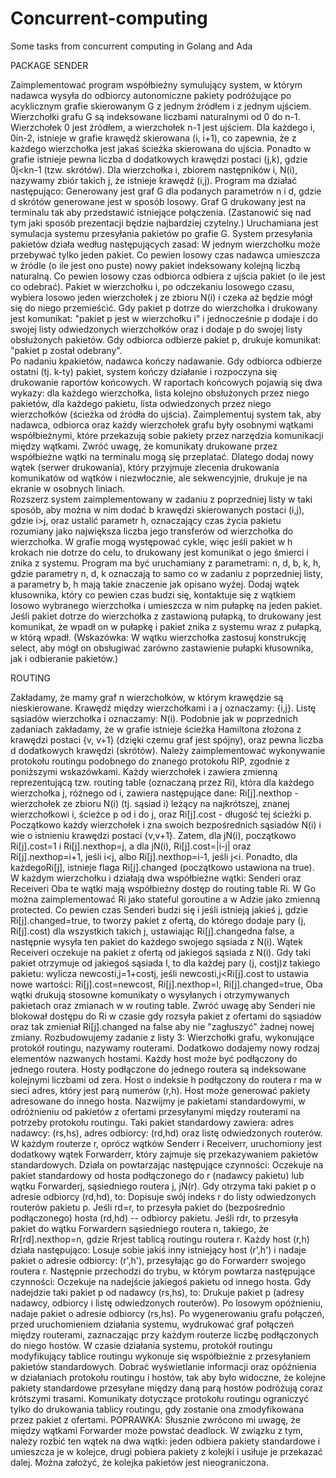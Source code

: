 # Concurrent-computing
Some tasks from concurrent computing in Golang and Ada

PACKAGE SENDER

Zaimplementować program współbieżny symulujący system, w którym nadawca wysyła do odbiorcy autonomiczne pakiety podróżujące po acyklicznym grafie skierowanym G z jednym źródłem i z jednym ujściem. 
Wierzchołki grafu G są  indeksowane liczbami naturalnymi od 0 do n-1.
Wierzchołek 0 jest źródłem, a wierzchołek n-1  jest ujściem.
Dla każdego i, 0in-2, istnieje w grafie krawędź skierowana (i, i+1), co zapewnia, że z każdego wierzchołka jest jakaś ścieżka skierowana do ujścia.
Ponadto w grafie istnieje pewna liczba d  dodatkowych krawędzi postaci (j,k), gdzie 0j<kn-1 (tzw. skrótów).
Dla wierzchołka i, zbiorem następników i, N(i), nazywamy zbiór takich j, że istnieje krawędź (i,j).
Program ma działać następująco:
 Generowany jest graf G dla podanych parametrów n i d, gdzie d skrótów generowane jest w sposób losowy.
Graf G drukowany jest na terminalu tak aby przedstawić istniejące połączenia. (Zastanowić się nad tym jaki sposób prezentacji będzie najbardziej czytelny.)
Uruchamiana jest symulacja systemu przesyłania pakietów po grafie G.
System  przesyłania pakietów działa według następujących zasad:
W jednym wierzchołku może przebywać tylko jeden pakiet.
Co pewien losowy czas nadawca umieszcza w źródle (o ile jest ono puste) nowy pakiet indeksowany kolejną liczbą naturalną.
Co pewien losowy czas odbiorca odbiera z ujścia pakiet (o ile jest co odebrać).
Pakiet w wierzchołku i, po odczekaniu losowego czasu, wybiera losowo jeden wierzchołek j ze zbioru N(i) i czeka aż będzie mógł się do niego przemieścić. 
Gdy pakiet p dotrze do wierzchołka i drukowany jest komunikat:
"pakiet p jest w wierzchołku i"
i jednocześnie p dodaje i do swojej listy odwiedzonych wierzchołków oraz i dodaje p do swojej listy obsłużonych pakietów.
Gdy odbiorca odbierze pakiet p, drukuje komunikat:
"pakiet p został odebrany".     
Po nadaniu kpakietów, nadawca kończy nadawanie.
Gdy odbiorca odbierze ostatni (tj. k-ty)  pakiet, system kończy działanie i rozpoczyna się drukowanie raportów końcowych.
W raportach końcowych pojawią się dwa wykazy:
dla każdego wierzchołka, lista kolejno obsłużonych przez niego pakietów, 
dla każdego pakietu, lista odwiedzonych przez niego wierzchołków  (ścieżka od źródła do ujścia).
Zaimplementuj system tak, aby nadawca, odbiorca oraz każdy wierzchołek grafu były osobnymi wątkami współbieżnymi, które przekazują sobie pakiety przez narzędzia komunikacji między wątkami.
Zwróć uwagę, że komunikaty drukowane przez współbieżne wątki na terminalu mogą się przeplatać. Dlatego dodaj nowy wątek (serwer drukowania), który przyjmuje zlecenia drukowania komunikatów od wątków i niezwłocznie, ale sekwencyjnie, drukuje je na ekranie w osobnych liniach.  
Rozszerz system zaimplementowany w zadaniu z poprzedniej listy w taki sposób, aby można w nim dodać b  krawędzi skierowanych postaci (i,j), gdzie i>j, oraz ustalić parametr h, oznaczający czas życia pakietu rozumiany jako największa liczba jego transferów od wierzchołka do wierzchołka. W grafie mogą występować cykle, więc jeśli pakiet w h krokach nie dotrze do celu, to  drukowany jest komunikat o jego śmierci i znika z systemu. 
Program ma być uruchamiany z parametrami: n, d, b,  k, h, gdzie parametry n, d,  k oznaczają to samo co w zadaniu z poprzedniej listy, a parametry b, h mają takie znaczenie jak opisano wyżej.
Dodaj wątek kłusownika, który co pewien czas budzi się, kontaktuje się z wątkiem losowo wybranego wierzchołka i umieszcza w nim pułapkę na jeden pakiet.  Jeśli pakiet dotrze do wierzchołka z zastawioną pułapką, to drukowany jest komunikat, że wpadł on w pułapkę i pakiet znika z systemu wraz z pułapką, w którą wpadł. 
(Wskazówka: W wątku wierzchołka zastosuj konstrukcję select, aby mógł on obsługiwać zarówno zastawienie pułapki kłusownika, jak i odbieranie pakietów.)

ROUTING

Zakładamy, że mamy graf n wierzchołków, w którym krawędzie są nieskierowane. 
Krawędź między wierzchołkami i a j oznaczamy: {i,j}.
Listę sąsiadów wierzchołka i oznaczamy: N(i).
Podobnie jak w poprzednich zadaniach zakładamy, że w grafie istnieje ścieżka Hamiltona złożona z krawędzi postaci {v, v+1} (dzięki czemu graf jest spójny), oraz pewna liczba d dodatkowych krawędzi (skrótów). 
Należy zaimplementować wykonywanie protokołu routingu podobnego do znanego protokołu RIP, zgodnie z poniższymi wskazówkami.
Każdy wierzchołek i zawiera zmienną reprezentującą tzw. routing table (oznaczaną przez Ri), która dla każdego wierzchołka j, różnego od i, zawiera następujące dane:
Ri[j].nexthop - wierzchołek ze zbioru N(i) (tj. sąsiad i) leżący na najkrótszej, znanej wierzchołkowi i, ścieżce p od i do j, oraz
Ri[j].cost - długość tej ścieżki p.
Początkowo  każdy wierzchołek i zna swoich bezpośrednich sąsiadów N(i) i wie o istnieniu krawędzi postaci {v,v+1}. Zatem, 
dla jN(i),  początkowo Ri[j].cost=1  i  Ri[j].nexthop=j, a
dla jN(i), Ri[j].cost=|i-j|  oraz
Ri[j].nexthop=i+1, jeśli i<j, albo 
Ri[j].nexthop=i-1, jeśli j<i.
Ponadto, dla każdegoRi[j], istnieje flaga Ri[j].changed (początkowo ustawiona na true).
W każdym wierzchołku i działają dwa współbieżne wątki:
Senderi  oraz
Receiveri
Oba te wątki mają współbieżny dostęp do routing table Ri. W Go można zaimplementować Ri jako stateful goroutine a w Adzie jako zmienną protected.
Co pewien czas Senderi budzi się i jeśli istnieją jakieś j, gdzie Ri[j].changed=true, to tworzy pakiet z ofertą, do którego dodaje pary (j, Ri[j].cost) dla wszystkich takich j, ustawiając Ri[j].changedna false, a następnie wysyła ten pakiet do każdego swojego sąsiada z N(i).
Wątek Receiveri oczekuje na pakiet z ofertą od jakiegoś sąsiada z N(i). Gdy taki pakiet otrzymuje od jakiegoś sąsiada l, to dla każdej pary (j, costj)z takiego pakietu:
wylicza newcosti,j=1+costj,
jeśli newcosti,j<Ri[j].cost to ustawia nowe wartości:
Ri[j].cost=newcost,
Ri[j].nexthop=l,
Ri[j].changed=true,
Oba wątki drukują stosowne komunikaty o wysyłanych i otrzymywanych pakietach oraz zmianach w w routing table.
Zwróć uwagę aby Senderi nie blokował dostępu do Ri w czasie gdy rozsyła pakiet z ofertami do sąsiadów oraz tak zmieniał Ri[j].changed na false aby nie "zagłuszyć" żadnej nowej zmiany. 
Rozbudowujemy zadanie z listy 3:
Wierzchołki grafu, wykonujące protokół routingu, nazywamy routerami. 
Dodatkowo dodajemy nowy rodzaj elementów nazwanych hostami.
Każdy host może być podłączony do jednego routera.
Hosty podłączone do jednego routera są indeksowane kolejnymi liczbami od zera.
Host o indeksie h podłączony do routera r ma w sieci adres, który jest parą numerów (r,h).
Host może generować pakiety adresowane do innego hosta. Nazwijmy je pakietami standardowymi, w odróżnieniu od pakietów z ofertami przesyłanymi między routerami na potrzeby protokołu routingu. Taki pakiet standardowy zawiera:
adres nadawcy: (rs,hs),
adres odbiorcy:  (rd,hd) oraz
listę odwiedzonych routerów.
W każdym routerze r, oprócz wątków Senderr i  Receiverr, uruchomiony jest dodatkowy wątek Forwarderr, który zajmuje się przekazywaniem pakietów standardowych.  Działa on powtarzając następujące czynności:
Oczekuje na pakiet standardowy od
hosta podłączonego do r (nadawcy pakietu)  lub
wątku Forwarderj, sąsiedniego routera j, jN(r).
Gdy otrzyma taki pakiet p o adresie odbiorcy  (rd,hd), to:
Dopisuje swój indeks r do listy odwiedzonych routerów pakietu p.
Jeśli rd=r, to przesyła pakiet do (bezpośrednio podłączonego) hosta   (rd,hd) -- odbiorcy pakietu.
Jeśli rdr, to przesyła pakiet do wątku Forwardern sąsiedniego routera n, takiego, że Rr[rd].nexthop=n, gdzie Rrjest tablicą routingu routera r.
Każdy host (r,h) działa następująco:
Losuje sobie jakiś inny istniejący host (r',h') i nadaje pakiet o adresie odbiorcy:  (r',h'), przesyłając go do Forwarderr swojego routera r.
Następnie przechodzi do trybu, w którym powtarza następujące czynności:
Oczekuje na nadejście jakiegoś pakietu od innego hosta.
Gdy nadejdzie taki pakiet p od nadawcy (rs,hs), to:
Drukuje pakiet p (adresy nadawcy, odbiorcy i listę odwiedzonych routerów).
Po losowym opóźnieniu, nadaje pakiet o adresie odbiorcy (rs,hs). 
Po wygenerowaniu grafu połączeń, przed uruchomieniem działania systemu, wydrukować graf połączeń między routerami, zaznaczając przy każdym routerze liczbę podłączonych do niego hostów.
W czasie działania systemu, protokół routingu modyfikujący tablice routingu wykonuje się współbieżnie z przesyłaniem pakietów standardowych. 
Dobrać wyświetlanie informacji oraz opóźnienia w działaniach protokołu routingu i hostów, tak aby było widoczne, że kolejne pakiety standardowe przesyłane między daną parą hostów podróżują coraz krótszymi trasami.
Komunikaty dotyczące protokołu routingu ograniczyć tylko do drukowania tablicy routingu, gdy zostanie ona zmodyfikowana przez pakiet z ofertami.
POPRAWKA: Słusznie zwrócono mi uwagę, że między wątkami Forwarder może powstać deadlock. W związku z tym, należy rozbić ten wątek na dwa wątki:
jeden odbiera pakiety standardowe i umieszcza je w kolejce,
drugi pobiera pakiety z kolejki i usiłuje je przekazać dalej.
Można założyć, że kolejka pakietów jest nieograniczona.
